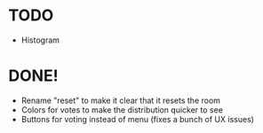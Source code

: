 TODO
====

* Histogram

DONE!
=====
* Rename "reset" to make it clear that it resets the room
* Colors for votes to make the distribution quicker to see
* Buttons for voting instead of menu (fixes a bunch of UX issues)
